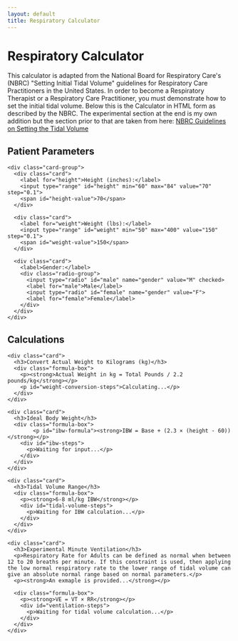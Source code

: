 ```yaml
---
layout: default
title: Respiratory Calculator
---
```


<div class="container">
  <div class="intro">
    <h1>Respiratory Calculator</h1>
    <p>This calculator is adapted from the National Board for Respiratory Care's (NBRC) "Setting Initial Tidal Volume" guidelines for Respiratory Care Practitioners in the United States. In order to become a Respiratory Therapist or a Respiratory Care Practitioner, you must demonstrate how to set the initial tidal volume. Below this is the Calculator in HTML form as described by the NBRC. The experimental section at the end is my own addition but the section prior to that are taken from here: <a href="https://www.nbrc.org/wp-content/uploads/2017/07/Setting-the-Tidal-Volume.pdf" class="btn btn-outline">NBRC Guidelines on Setting the Tidal Volume</a></p>
  </div>

  <div class="section">
    <h2>Patient Parameters</h2>
    
    <div class="card-group">
      <div class="card">
        <label for="height">Height (inches):</label>
        <input type="range" id="height" min="60" max="84" value="70" step="0.1">
        <span id="height-value">70</span>
      </div>
      
      <div class="card">
        <label for="weight">Weight (lbs):</label>
        <input type="range" id="weight" min="50" max="400" value="150" step="0.1">
        <span id="weight-value">150</span>
      </div>
      
      <div class="card">
        <label>Gender:</label>
        <div class="radio-group">
          <input type="radio" id="male" name="gender" value="M" checked>
          <label for="male">Male</label>
          <input type="radio" id="female" name="gender" value="F">
          <label for="female">Female</label>
        </div>
      </div>
    </div>
  </div>

  <div class="section">
    <h2>Calculations</h2>
    
    <div class="card">
      <h3>Convert Actual Weight to Kilograms (kg)</h3>
      <div class="formula-box">
        <p><strong>Actual Weight in kg = Total Pounds / 2.2 pounds/kg</strong></p>
        <p id="weight-conversion-steps">Calculating...</p>
      </div>
    </div>

    <div class="card">
      <h3>Ideal Body Weight</h3>
      <div class="formula-box">
            <p id="ibw-formula"><strong>IBW = Base + (2.3 × (height - 60))</strong></p>
        <div id="ibw-steps">
          <p>Waiting for input...</p>
        </div>
      </div>
    </div>

    <div class="card">
      <h3>Tidal Volume Range</h3>
      <div class="formula-box">
        <p><strong>6-8 ml/kg IBW</strong></p>
        <div id="tidal-volume-steps">
          <p>Waiting for IBW calculation...</p>
        </div>
      </div>
    </div>

    <div class="card">
      <h3>Experimental Minute Ventilation</h3>
      <p>Respiratory Rate for Adults can be defined as normal when between 12 to 20 breaths per minute. If this constraint is used, then applying the low normal respiratory rate to the lower range of tidal volume can give an absolute normal range based on normal parameters.</p>
      <p><strong>An exmaple is provided...</strong></p>

      <div class="formula-box">
        <p><strong>VE = VT × RR</strong></p>
        <div id="ventilation-steps">
          <p>Waiting for tidal volume calculation...</p>
        </div>
      </div>
    </div>
  </div>
</div>

<script src="{{ '/info/js/calculator.js' | relative_url }}"></script>
